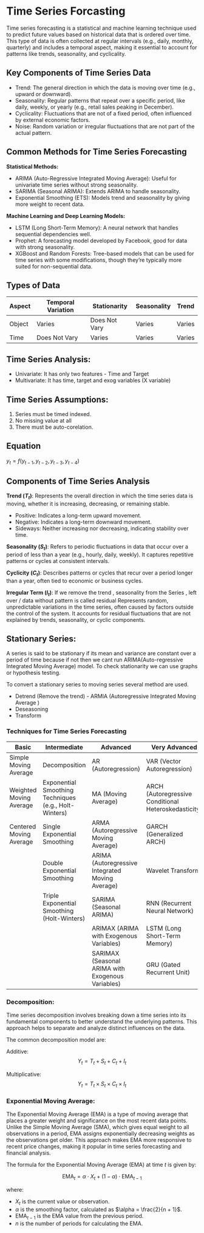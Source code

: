 # Time Series Forcasting

Time series forecasting is a statistical and machine learning technique used to predict future values based on historical data that is ordered over time. This type of data is often collected at regular intervals (e.g., daily, monthly, quarterly) and includes a temporal aspect, making it essential to account for patterns like trends, seasonality, and cyclicality.

## Key Components of Time Series Data

- Trend: The general direction in which the data is moving over time (e.g., upward or downward).
- Seasonality: Regular patterns that repeat over a specific period, like daily, weekly, or yearly (e.g., retail sales peaking in December).
- Cyclicality: Fluctuations that are not of a fixed period, often influenced by external economic factors.
- Noise: Random variation or irregular fluctuations that are not part of the actual pattern.

## Common Methods for Time Series Forecasting
**Statistical Methods:**
- ARIMA (Auto-Regressive Integrated Moving Average): Useful for univariate time series without strong seasonality.
- SARIMA (Seasonal ARIMA): Extends ARIMA to handle seasonality.
- Exponential Smoothing (ETS): Models trend and seasonality by giving more weight to recent data.

**Machine Learning and Deep Learning Models:**
- LSTM (Long Short-Term Memory): A neural network that handles sequential dependencies well.
- Prophet: A forecasting model developed by Facebook, good for data with strong seasonality.
- XGBoost and Random Forests: Tree-based models that can be used for time series with some modifications, though they’re typically more suited for non-sequential data.

## Types of Data

| Aspect        | Temporal Variation | Stationarity | Seasonality | Trend |
|---------------|--------------------|--------------|-------------|-------|
| Object        | Varies             | Does Not Vary| Varies      | Varies|
| Time          | Does Not Vary      | Varies       | Varies      | Varies|


## Time Series Analysis: 
- Univariate: It has only two features - Time and Target
- Multivariate: It has time, target and exog variables (X variable)

## Time Series Assumptions:
1. Series must be timed indexed.
2. No missing value at all
3. There must be auto-corelation.

## Equation

$y_t = f(y_{t-1}, y_{t-2}, y_{t-3}, y_{t-4})$

## Components of Time Series Analysis

**Trend ($T_t$)**: Represents the overall direction in which the time series data is moving, whether it is increasing, decreasing, or remaining stable.

- Positive: Indicates a long-term upward movement.
- Negative: Indicates a long-term downward movement.
- Sideways: Neither increasing nor decreasing, indicating stability over time.

**Seasonality ($S_t$)**: Refers to periodic fluctuations in data that occur over a period of less than a year (e.g., hourly, daily, weekly). It captures repetitive patterns or cycles at consistent intervals.

**Cyclicity ($C_t$)**: Describes patterns or cycles that recur over a period longer than a year, often tied to economic or business cycles.

**Irregular Term ($I_t$)**: If we remove the trend , seasonality from the Series , left over / data without pattern is called residual Represents random, unpredictable variations in the time series, often caused by factors outside the control of the system. It accounts for residual fluctuations that are not explained by trends, seasonality, or cyclic components.


## Stationary Series: 
A series is said to be stationary if its mean and variance are constant over a period of time because if not then we cant run ARIMA(Auto-regressive Integrated Moving Average) model. To check stationarity we can use graphs or hypothesis testing.

To convert a stationary series to moving series several method are used. 
- Detrend (Remove the trend)  - ARMIA (Autoregressive Integrated Moving Average
)
- Deseasoning
- Transform



### Techniques for Time Series Forecasting

| **Basic**                   | **Intermediate**                                          | **Advanced**       | **Very Advanced** |
|-----------------------------|-----------------------------------------------------------|---------------------|--------------------|
| Simple Moving Average       | Decomposition                                            | AR (Autoregression) | VAR (Vector Autoregression) |
| Weighted Moving Average     | Exponential Smoothing Techniques (e.g., Holt-Winters)    | MA (Moving Average) | ARCH (Autoregressive Conditional Heteroskedasticity) |
| Centered Moving Average     | Single Exponential Smoothing                             | ARMA (Autoregressive Moving Average) | GARCH (Generalized ARCH) |
|                             | Double Exponential Smoothing                             | ARIMA (Autoregressive Integrated Moving Average) | Wavelet Transform |
|                             | Triple Exponential Smoothing (Holt-Winters)              | SARIMA (Seasonal ARIMA) | RNN (Recurrent Neural Network) |
|                             |                                                          | ARIMAX (ARIMA with Exogenous Variables) | LSTM (Long Short-Term Memory) |
|                             |                                                          | SARIMAX (Seasonal ARIMA with Exogenous Variables) | GRU (Gated Recurrent Unit) |


### Decomposition: 
Time series decomposition involves breaking down a time series into its fundamental components to better understand the underlying patterns. This approach helps to separate and analyze distinct influences on the data.


The common decomposition model are: 

Additive: 
$$Y_t = T_t + S_t + C_t + I_t$$

Multiplicative: 
$$Y_t = T_t \times S_t \times C_t \times I_t$$

### Exponential Moving Average: 
The Exponential Moving Average (EMA) is a type of moving average that places a greater weight and significance on the most recent data points. Unlike the Simple Moving Average (SMA), which gives equal weight to all observations in a period, EMA assigns exponentially decreasing weights as the observations get older. This approach makes EMA more responsive to recent price changes, making it popular in time series forecasting and financial analysis.

The formula for the Exponential Moving Average (EMA) at time $t$ is given by:

$$\text{EMA}_t = \alpha \cdot X_t + (1 - \alpha) \cdot \text{EMA}_{t-1}$$

where:
- $X_t$ is the current value or observation.
- $\alpha$ is the smoothing factor, calculated as $\alpha = \frac{2}{n + 1}$.
- $\text{EMA}_{t-1}$ is the EMA value from the previous period.
- $n$ is the number of periods for calculating the EMA.

